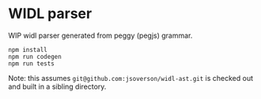 # WIDL parser

WIP widl parser generated from peggy (pegjs) grammar.

```
npm install
npm run codegen
npm run tests
```

Note: this assumes `git@github.com:jsoverson/widl-ast.git` is checked out and built in a sibling directory.
